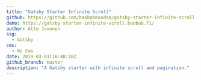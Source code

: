 ```yaml
---
title: "Gatsby Starter Infinite Scroll"
github: https://github.com/baobabKoodaa/gatsby-starter-infinite-scroll
demo: https://gatsby-starter-infinite-scroll.baobab.fi/
author: Atte Juvonen
ssg:
  - Gatsby
cms:
  - No Cms
date: 2019-03-01T16:48:18Z
github_branch: master
description: "A Gatsby starter with infinite scroll and pagination."
---
```

